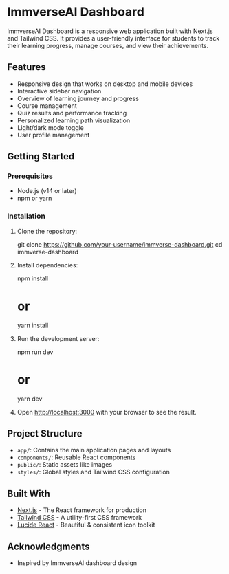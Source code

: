 # ImmverseAI Dashboard

ImmverseAI Dashboard is a responsive web application built with Next.js and Tailwind CSS. It provides a user-friendly interface for students to track their learning progress, manage courses, and view their achievements.

## Features

- Responsive design that works on desktop and mobile devices
- Interactive sidebar navigation
- Overview of learning journey and progress
- Course management
- Quiz results and performance tracking
- Personalized learning path visualization
- Light/dark mode toggle
- User profile management

## Getting Started

### Prerequisites

- Node.js (v14 or later)
- npm or yarn

### Installation

1. Clone the repository:

   git clone https://github.com/your-username/immverse-dashboard.git
   cd immverse-dashboard

2. Install dependencies:

   npm install

   # or

   yarn install

3. Run the development server:

   npm run dev

   # or

   yarn dev

4. Open [http://localhost:3000](http://localhost:3000) with your browser to see the result.

## Project Structure

- `app/`: Contains the main application pages and layouts
- `components/`: Reusable React components
- `public/`: Static assets like images
- `styles/`: Global styles and Tailwind CSS configuration

## Built With

- [Next.js](https://nextjs.org/) - The React framework for production
- [Tailwind CSS](https://tailwindcss.com/) - A utility-first CSS framework
- [Lucide React](https://lucide.dev/) - Beautiful & consistent icon toolkit

## Acknowledgments

- Inspired by ImmverseAI dashboard design
